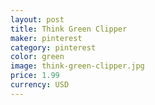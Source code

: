 ```yaml
---
layout: post
title: Think Green Clipper
maker: pinterest 
category: pinterest
color: green
image: think-green-clipper.jpg
price: 1.99
currency: USD
---
```

